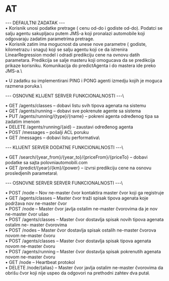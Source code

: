 # AT
--- DEFAULTNI ZADATAK ---\
• Korisnik unosi podatke pretrage ( cenu od-do i godiste od-do). Podatci se salju agentu sakupljacu putem JMS-a koji pronalazi 
automobile koji odgovaraju zadatim parametrima pretrage.\
• Korisnik zatim ima mogucnost da unese nove parametre ( godiste, kilometrazu i snagu) koji se salju agentu koji ce da istrenira 
LinearRegression model i odradi predikciju cene na ovnovu datih parametara. Predikcija se salje masteru koji omogucava da se 
predikcija prikaze korisniku. Komunikacija do predictAgenta i do mastera ide preko JMS-a.\

• U zadatku su implementirani PING i PONG agenti izmedju kojih je moguca razmena poruka.\

--- OSNOVNE KLIJENT SERVER FUNKCIONALNOSTI ---\

• GET /agents/classes – dobavi listu svih tipova agenata na sistemu\
• GET /agents/running – dobavi sve pokrenute agente sa sistema\
• PUT /agents/running/{type}/{name} – pokreni agenta određenog tipa sa zadatim imenom\
• DELETE /agents/running/{aid} – zaustavi određenog agenta\
• POST /messages – pošalji ACL poruku\
• GET /messages – dobavi listu performativa\

--- KLIJENT SERVER DODATNE FUNKCIONALNOSTI ---\

• GET /search/{year_from}/{year_to}/{priceFrom}/{priceTo} – dobavi podatke sa sajta polovniautomobili.com\
• GET /predict/{year}/{km}/{power} – izvrsi predikciju cene na osnovu prosledjenih parametara\

--- OSNOVNE SERVER SERVER FUNKCIONALNOSTI ---\

• POST /node – Nov ne-master čvor kontaktira master čvor koji ga registruje\
• GET /agents/classes – Master čvor traži spisak tipova agenata koje podržava nov ne-master čvor\
• POST /node – Master čvor javlja ostalim ne-master čvorovima da je nov ne-master čvor ušao\
• POST /agents/classes – Master čvor dostavlja spisak novih tipova agenata ostalim ne- master čvorovima\
• POST /nodes – Master čvor dostavlja spisak ostalih ne-master čvorova novom ne-master čvoru\
• POST /agents/classes – Master čvor dostavlja spisak tipova agenata novom ne-master čvoru\
• POST /agents/running – Master čvor dostavlja spisak pokrenutih agenata novom ne-master čvoru\
• GET /node – Heartbeat protokol\
• DELETE /node/{alias} – Master čvor javlja ostalim ne-master čvorovima da obrišu čvor koji nije uspeo da odgovori na prethodni 
zahtev dva puta\
